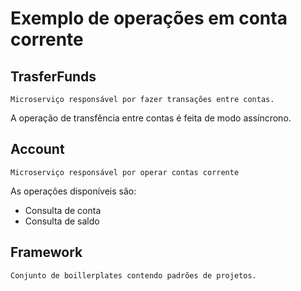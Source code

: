 # Exemplo de operações em conta corrente

## TrasferFunds

    Microserviço responsável por fazer transações entre contas.

A operação de transfência entre contas é feita de modo assíncrono.

## Account

    Microserviço responsável por operar contas corrente

As operações disponíveis são:

* Consulta de conta
* Consulta de saldo

## Framework

    Conjunto de boillerplates contendo padrões de projetos.